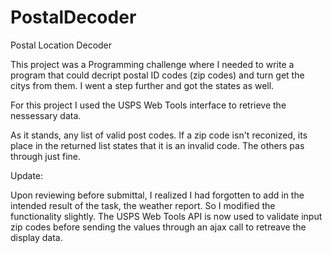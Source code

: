 # PostalDecoder
Postal Location Decoder

This project was a Programming challenge where I needed to write a program that could decript postal ID codes (zip codes) and turn get the citys from them.  I went a step further and got the states as well.

For this project I used the USPS Web Tools interface to retrieve the nessessary data.

As it stands, any list of valid post codes.  If a zip code isn't reconized, its place in the returned list states that it is an invalid code.  The others pas through just fine.

Update:

Upon reviewing before submittal, I realized I had forgotten to add in the intended result of the task, the weather report.  So I modified the functionality slightly.  The USPS Web Tools API is now used to validate input zip codes before sending the values through an ajax call to retreave the display data.
